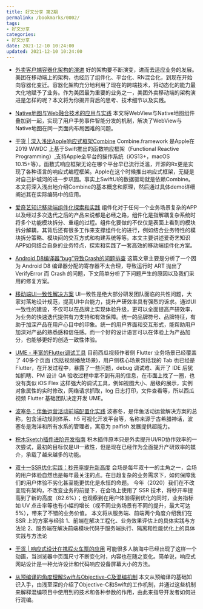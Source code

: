 ```yaml
---
title: 好文分享 第2期
permalink: /bookmarks/0002/
tags:
- 好文分享
categories:
- 好文分享
date: 2021-12-10 10:24:00
updated: 2021-12-10 10:24:00
---
```


- [外卖客户端容器化架构的演进](https://tech.meituan.com/2020/09/30/waimai-mobile-architecture-evolution.html)
好的架构要不断演变，进而去适应业务的发展。美团在移动端上的架构，也经历了组件化、平台化、RN混合化，到现在开始向容器化变迁。容器化架构充分地利用了现在的跨端技术，将动态化的能力最大化地赋予了业务。作为美团最为重要的业务之一，美团外卖移动端的架构演进是怎样的呢？本文将为你揭开背后的思考、技术细节以及实践。

<!--more-->

- [Native地图与Web融合技术的应用与实践](https://tech.meituan.com/2020/10/30/native-web-pratice-in-meituan.html)
本文将WebView与Native地图组件叠加到一起，实现了用户手势事件智能分发的机制，解决了WebView与Native地图在同一页面内布局困难的问题。

- [干货 | 深入浅出Apple响应式框架Combine](https://mp.weixin.qq.com/s/8LErZWJ0F0VsZ7WgjCb-Vg)
Combine.framework 是Apple在2019 WWDC 上基于Swift推出的函数响应框架（Functional Reactive Programming）,支持Apple全平台的操作系统（iOS13+，macOS 10.15+等）。函数式响应框架无论在哪个平台早已流行泛滥，开源的Rx更是实现了各种语言的响应式编程框架。Apple在这个时候推出响应式框架，无疑是对自己护城河的进一步巩固。事实上SwiftUI的数据驱动就是依赖Combine。本文将深入浅出地介绍Combine的基本概念和原理，然后通过具体demo详细阐述其在实际编码中的应用。

- [爱奇艺知识移动端组件化探索和实践](https://mp.weixin.qq.com/s/DCrixXqnEnuHpYfUPjyACA)
组件化对于任何一个业务场景复杂的APP以及经过多次迭代之后的产品来说都是必经之路，组件化是指解耦复杂系统时将多个功能模块拆分、重组的过程。组件化要做的不仅仅是表面上看到的模块拆分解耦，其背后还有很多工作来支撑组件化的进行，例如结合业务特性的模块拆分策略、模块间的交互方式和构建系统等等。本文主要讲述爱奇艺知识APP如何结合自身的业务特点，探索和实践了一套高效的移动端组件化方案。

- [Android D8编译器“bug”导致Crash的问题排查](https://mp.weixin.qq.com/s/483_hesZalaGRPebzz5tPA)
这篇文章主要是分析了一个因为 Android D8 编译器分配的寄存器不太合理，导致运行时 ART 抛出了 VerifyError 而 Crash 的问题，下文简单分析了下问题产生的原因以及我们采用的修复方案。

- [移动端UI一致性解决方案](https://tech.meituan.com/2020/11/26/consistency-in-ui-design.html)
UI一致性是绝大部分研发团队面临的共性问题，大家对落地设计规范，提高UI中台能力，提升产研效率具有强烈的诉求。通过UI一致性的建设，不仅可以在品牌上实现体验升级，更可以全面提高产研效率，为业务的快速迭代提供有力支持和有效保障。统一的品牌符号、品牌特征，有助于加深产品在用户心目中的印象。统一的用户界面和交互形式，能帮助用户加深对产品的熟悉感和信任感。而一个好的设计语言可以在体验上为产品加分，也能够更好的创造一致性体验。

- [UME - 丰富的Flutter调试工具](https://mp.weixin.qq.com/s/9GjXB9Eu-OP3fIjdQWKklg)
目前西瓜视频作者侧 Flutter 业务场景已经覆盖了 40多个页面 (包括视频播放场景)，用户侧核心场景包括我的 Tab 也已经是 Flutter，在开发过程中，暴露了一些问题，debug 调试难、离开了 IDE 后犹如抓瞎、PM 设计 QA 验收过程中拿不到有用的信息，在市面上找了一圈，也没有类似 iOS Flex 这样强大的调试工具，例如视图大小、层级的展示，实例对象属性的实时修改，网络请求抓取，log 日志打印，文件查看等，所以西瓜视频 Flutter 基础团队决定开发 UME。

- [波塞冬：伴鱼运营活动前端配置化实践](https://tech.ipalfish.com/blog/2020/10/26/poseidon/)
波塞冬，是伴鱼活动运营解决方案的总称，包含活动规则体系、h5 可视化开发平台等，名称来源于古希腊神话，波塞冬是海洋和所有水系的管理者，寓意为 palfish 发展提供超能力。

- [积木Sketch插件进阶开发指南](https://tech.meituan.com/2020/11/05/native-web-pratice-in-meituan.html)
积木插件原本只是外卖提升UI/RD协作效率的一次尝试，最初的目标仅是UI一致性，但是现在已经作为全面提升产研效率的媒介，承载了越来越多的功能。 

- [双十一SSR优化实践：秒开率提升新高度](https://juejin.cn/post/6896288990765252616)
会场是每年双十一的主角之一，会场的用户体验自然也是每年最关注的点。在日趋复杂的业务需求下，如何保障我们的用户体验不劣化甚至能更优化是永恒的命题。
今年（2020）我们在不改变现有架构，不改变业务的前提下，在会场上使用了 SSR 技术，将秒开率提高到了新的高度（82.6%）；也观察到在用户体验得到优化的同时，业务指标如 UV 点击率等也有小幅的增长（视不同业务场景有不同的提升，最大可达 5%），带来了不错的业务价值。
本文将从服务端、前端两个角度介绍我们在 SSR 上的方案与经验
1、前端在解决工程化、业务效果评估上的具体实践与方法论
2、服务端在解决前端模块代码于服务端执行、隔离和性能优化上的具体实践与方法论

- [干货 | 响应式设计在携程火车票的应用](https://mp.weixin.qq.com/s/ddTUxQEEnIb_b1PzN_JRJA)
可能很多人脑海中已经出现了这样一个动画，当浏览器中页面尺寸不断变化时，内容也在随之变化。简单说，响应式网站设计是一种允许设计和代码响应设备屏幕大小的方法。

- [从预编译的角度理解Swift与Objective-C及混编机制](https://tech.meituan.com/2021/02/25/swift-objective-c.html)
本文从预编译的基础知识入手，由浅至深的介绍了Objective-C和Swift的工作机制，并通过这些机制来解释混编项目中使用到的技术和各种参数的作用，由此来指导开发者如何进行混编。